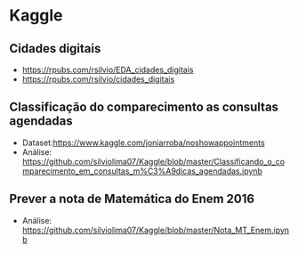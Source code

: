 # Kaggle
## Cidades digitais
- https://rpubs.com/rsilvio/EDA_cidades_digitais
- https://rpubs.com/rsilvio/cidades_digitais

## Classificação do comparecimento as consultas agendadas
- Dataset:https://www.kaggle.com/joniarroba/noshowappointments
- Análise: https://github.com/silviolima07/Kaggle/blob/master/Classificando_o_comparecimento_em_consultas_m%C3%A9dicas_agendadas.ipynb

## Prever a nota de Matemática do Enem 2016
- Análise: https://github.com/silviolima07/Kaggle/blob/master/Nota_MT_Enem.ipynb

